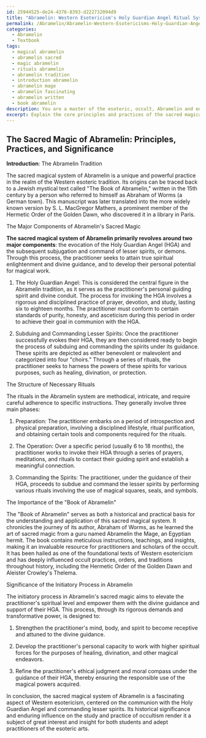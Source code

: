 ```yaml
---
id: 25944525-de24-4376-8393-d222732094d9
title: "Abramelin: Western Esotericism's Holy Guardian Angel Ritual System"
permalink: /Abramelin/Abramelin-Western-Esotericisms-Holy-Guardian-Angel-Ritual-System/
categories:
  - Abramelin
  - Textbook
tags:
  - magical abramelin
  - abramelin sacred
  - magic abramelin
  - rituals abramelin
  - abramelin tradition
  - introduction abramelin
  - abramelin mage
  - abramelin fascinating
  - abramelin written
  - book abramelin
description: You are a master of the esoteric, occult, Abramelin and education, you have written many textbooks on the subject in ways that provide students with rich and deep understanding of the subject. You are being asked to write textbook-like sections on a topic and you do it with full context, explainability, and reliability in accuracy to the true facts of the topic at hand, in a textbook style that a student would easily be able to learn from, in a rich, engaging, and contextual way. Always include relevant context (such as formulas and history), related concepts, and in a way that someone can gain deep insights from.
excerpt: Explain the core principles and practices of the sacred magical system of Abramelin, highlighting its origin, the major components of Abramelin's sacred magic, and the structure of the necessary rituals. Discuss the importance of the "Book of Abramelin" as both a historical and practical guide within occult practices. Provide a clear and detailed overview of the significance of the initiatory process in Abramelin, including the purpose of invoking the Holy Guardian Angel, and the subsequent process of subduing and commanding lesser spirits.
---
```


## The Sacred Magic of Abramelin: Principles, Practices, and Significance

**Introduction**: The Abramelin Tradition

The sacred magical system of Abramelin is a unique and powerful practice in the realm of the Western esoteric tradition. Its origins can be traced back to a Jewish mystical text called "The Book of Abramelin," written in the 15th century by a person who referred to himself as Abraham of Worms (a German town). This manuscript was later translated into the more widely known version by S. L. MacGregor Mathers, a prominent member of the Hermetic Order of the Golden Dawn, who discovered it in a library in Paris.

The Major Components of Abramelin's Sacred Magic

**The sacred magical system of Abramelin primarily revolves around two major components**: the evocation of the Holy Guardian Angel (HGA) and the subsequent subjugation and command of lesser spirits, or demons. Through this process, the practitioner seeks to attain true spiritual enlightenment and divine guidance, and to develop their personal potential for magical work.

1. The Holy Guardian Angel: This is considered the central figure in the Abramelin tradition, as it serves as the practitioner's personal guiding spirit and divine conduit. The process for invoking the HGA involves a rigorous and disciplined practice of prayer, devotion, and study, lasting six to eighteen months. The practitioner must conform to certain standards of purity, honesty, and asceticism during this period in order to achieve their goal in communion with the HGA.

2. Subduing and Commanding Lesser Spirits: Once the practitioner successfully evokes their HGA, they are then considered ready to begin the process of subduing and commanding the spirits under its guidance. These spirits are depicted as either benevolent or malevolent and categorized into four "choirs." Through a series of rituals, the practitioner seeks to harness the powers of these spirits for various purposes, such as healing, divination, or protection.

The Structure of Necessary Rituals

The rituals in the Abramelin system are methodical, intricate, and require careful adherence to specific instructions. They generally involve three main phases:

1. Preparation: The practitioner embarks on a period of introspection and physical preparation, involving a disciplined lifestyle, ritual purification, and obtaining certain tools and components required for the rituals.

2. The Operation: Over a specific period (usually 6 to 18 months), the practitioner works to invoke their HGA through a series of prayers, meditations, and rituals to contact their guiding spirit and establish a meaningful connection.

3. Commanding the Spirits: The practitioner, under the guidance of their HGA, proceeds to subdue and command the lesser spirits by performing various rituals involving the use of magical squares, seals, and symbols.

The Importance of the "Book of Abramelin"

The "Book of Abramelin" serves as both a historical and practical basis for the understanding and application of this sacred magical system. It chronicles the journey of its author, Abraham of Worms, as he learned the art of sacred magic from a guru named Abramelin the Mage, an Egyptian hermit. The book contains meticulous instructions, teachings, and insights, making it an invaluable resource for practitioners and scholars of the occult. It has been hailed as one of the foundational texts of Western esotericism and has deeply influenced occult practices, orders, and traditions throughout history, including the Hermetic Order of the Golden Dawn and Aleister Crowley's Thelema.

Significance of the Initiatory Process in Abramelin

The initiatory process in Abramelin's sacred magic aims to elevate the practitioner's spiritual level and empower them with the divine guidance and support of their HGA. This process, through its rigorous demands and transformative power, is designed to:

1. Strengthen the practitioner's mind, body, and spirit to become receptive and attuned to the divine guidance.

2. Develop the practitioner's personal capacity to work with higher spiritual forces for the purposes of healing, divination, and other magical endeavors.

3. Refine the practitioner's ethical judgment and moral compass under the guidance of their HGA, thereby ensuring the responsible use of the magical powers acquired.

In conclusion, the sacred magical system of Abramelin is a fascinating aspect of Western esotericism, centered on the communion with the Holy Guardian Angel and commanding lesser spirits. Its historical significance and enduring influence on the study and practice of occultism render it a subject of great interest and insight for both students and adept practitioners of the esoteric arts.
